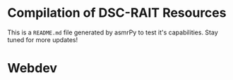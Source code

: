 
Compilation of DSC-RAIT Resources
=================================


This is a ``README.md`` file generated by asmrPy to test it's capabilities. Stay tuned for more updates!
# Webdev
